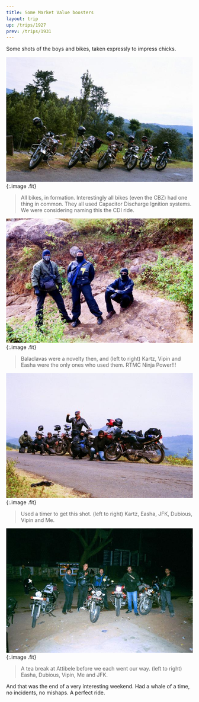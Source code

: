 ```yaml
---
title: Some Market Value boosters
layout: trip
up: /trips/1927
prev: /trips/1931
---
```


Some shots of the boys and bikes, taken expressly to impress chicks.

 ![00023.jpg](/images/trips/yercaud/00023.jpg '00023.jpg'){:.image .fit}

> All bikes, in formation. Interestingly all bikes (even the CBZ) had one thing in common. They all used Capacitor Discharge Ignition systems. We were considering naming this the CDI ride.

![00026.jpg](/images/trips/yercaud/00026.jpg '00026.jpg'){:.image .fit}

> Balaclavas were a novelty then, and (left to right) Kartz, Vipin and Easha were the only ones who used them. RTMC Ninja Power!!!

![00028.jpg](/images/trips/yercaud/00028.jpg '00028.jpg'){:.image .fit}

> Used a timer to get this shot. (left to right) Kartz, Easha, JFK, Dubious, Vipin and Me.

![00032.jpg](/images/trips/yercaud/00032.jpg '00032.jpg'){:.image .fit}

> A tea break at Attibele before we each went our way. (left to right) Easha, Dubious, Vipin, Me and JFK.


And that was the end of a very interesting weekend. Had a whale of a time, no incidents, no mishaps. A perfect ride. 


